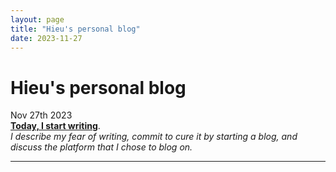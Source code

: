```yaml
---
layout: page
title: "Hieu's personal blog"
date: 2023-11-27
---
```


# Hieu's personal blog

Nov 27th 2023
<br>
[**Today, I start writing**](./today_i_start_writing.md).
<br>
*I describe my fear of writing, commit to cure it by starting a blog, and
discuss the platform that I chose to blog on.*
<hr>
